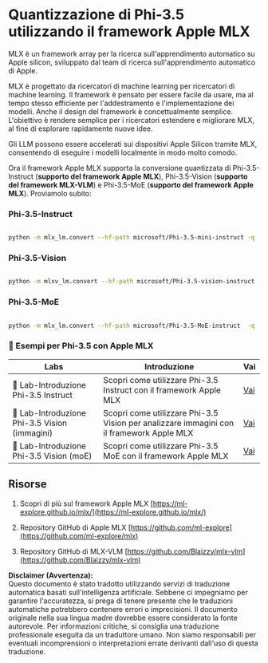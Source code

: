 # **Quantizzazione di Phi-3.5 utilizzando il framework Apple MLX**

MLX è un framework array per la ricerca sull'apprendimento automatico su Apple silicon, sviluppato dal team di ricerca sull'apprendimento automatico di Apple.

MLX è progettato da ricercatori di machine learning per ricercatori di machine learning. Il framework è pensato per essere facile da usare, ma al tempo stesso efficiente per l'addestramento e l'implementazione dei modelli. Anche il design del framework è concettualmente semplice. L'obiettivo è rendere semplice per i ricercatori estendere e migliorare MLX, al fine di esplorare rapidamente nuove idee.

Gli LLM possono essere accelerati sui dispositivi Apple Silicon tramite MLX, consentendo di eseguire i modelli localmente in modo molto comodo.

Ora il framework Apple MLX supporta la conversione quantizzata di Phi-3.5-Instruct (**supporto del framework Apple MLX**), Phi-3.5-Vision (**supporto del framework MLX-VLM**) e Phi-3.5-MoE (**supporto del framework Apple MLX**). Proviamolo subito:

### **Phi-3.5-Instruct**

```bash

python -m mlx_lm.convert --hf-path microsoft/Phi-3.5-mini-instruct -q

```

### **Phi-3.5-Vision**

```bash

python -m mlxv_lm.convert --hf-path microsoft/Phi-3.5-vision-instruct -q

```

### **Phi-3.5-MoE**

```bash

python -m mlx_lm.convert --hf-path microsoft/Phi-3.5-MoE-instruct  -q

```

### **🤖 Esempi per Phi-3.5 con Apple MLX**

| Labs    | Introduzione | Vai |
| -------- | ------- |  ------- |
| 🚀 Lab-Introduzione Phi-3.5 Instruct  | Scopri come utilizzare Phi-3.5 Instruct con il framework Apple MLX   |  [Vai](../../../../../code/09.UpdateSamples/Aug/mlx-phi35-instruct.ipynb)    |
| 🚀 Lab-Introduzione Phi-3.5 Vision (immagini) | Scopri come utilizzare Phi-3.5 Vision per analizzare immagini con il framework Apple MLX     |  [Vai](../../../../../code/09.UpdateSamples/Aug/mlx-phi35-vision.ipynb)    |
| 🚀 Lab-Introduzione Phi-3.5 Vision (moE)   | Scopri come utilizzare Phi-3.5 MoE con il framework Apple MLX  |  [Vai](../../../../../code/09.UpdateSamples/Aug/mlx-phi35-moe.ipynb)    |

## **Risorse**

1. Scopri di più sul framework Apple MLX [https://ml-explore.github.io/mlx/](https://ml-explore.github.io/mlx/)

2. Repository GitHub di Apple MLX [https://github.com/ml-explore](https://github.com/ml-explore/mlx)

3. Repository GitHub di MLX-VLM [https://github.com/Blaizzy/mlx-vlm](https://github.com/Blaizzy/mlx-vlm)

**Disclaimer (Avvertenza):**  
Questo documento è stato tradotto utilizzando servizi di traduzione automatica basati sull'intelligenza artificiale. Sebbene ci impegniamo per garantire l'accuratezza, si prega di tenere presente che le traduzioni automatiche potrebbero contenere errori o imprecisioni. Il documento originale nella sua lingua madre dovrebbe essere considerato la fonte autorevole. Per informazioni critiche, si consiglia una traduzione professionale eseguita da un traduttore umano. Non siamo responsabili per eventuali incomprensioni o interpretazioni errate derivanti dall'uso di questa traduzione.